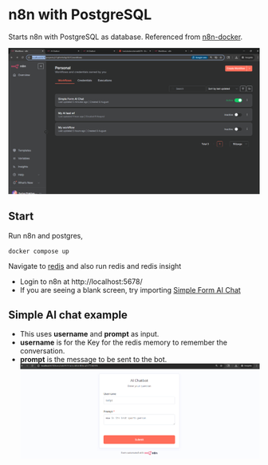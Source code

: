 # n8n with PostgreSQL

Starts n8n with PostgreSQL as database. Referenced from [n8n-docker](https://github.com/n8n-io/n8n-docker).

![img_1.png](img/img_1.png)

## Start

Run n8n and postgres,
```
docker compose up
```

Navigate to [redis](../redis) and also run redis and redis insight

- Login to n8n at http://localhost:5678/
- If you are seeing a blank screen, try importing [Simple Form AI Chat](Simple%20Form%20AI%20Chat.json)

## Simple AI chat example

- This uses **username** and **prompt** as input.
- **username** is for the Key for the redis memory to remember the conversation.
- **prompt** is the message to be sent to the bot.![img.png](img/img.png)